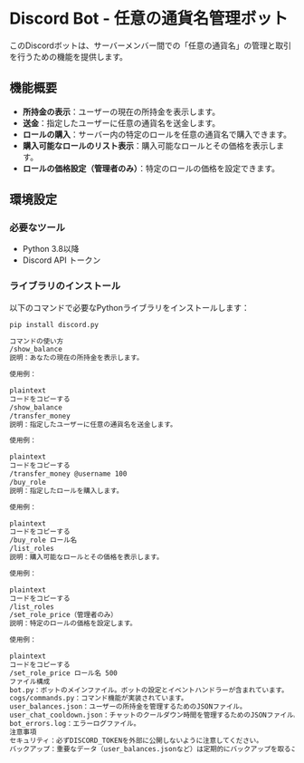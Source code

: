 # Discord Bot - 任意の通貨名管理ボット

このDiscordボットは、サーバーメンバー間での「任意の通貨名」の管理と取引を行うための機能を提供します。

## 機能概要

- **所持金の表示**：ユーザーの現在の所持金を表示します。
- **送金**：指定したユーザーに任意の通貨名を送金します。
- **ロールの購入**：サーバー内の特定のロールを任意の通貨名で購入できます。
- **購入可能なロールのリスト表示**：購入可能なロールとその価格を表示します。
- **ロールの価格設定（管理者のみ）**：特定のロールの価格を設定できます。

## 環境設定

### 必要なツール

- Python 3.8以降
- Discord API トークン

### ライブラリのインストール

以下のコマンドで必要なPythonライブラリをインストールします：

```bash
pip install discord.py

コマンドの使い方
/show_balance
説明：あなたの現在の所持金を表示します。

使用例：

plaintext
コードをコピーする
/show_balance
/transfer_money
説明：指定したユーザーに任意の通貨名を送金します。

使用例：

plaintext
コードをコピーする
/transfer_money @username 100
/buy_role
説明：指定したロールを購入します。

使用例：

plaintext
コードをコピーする
/buy_role ロール名
/list_roles
説明：購入可能なロールとその価格を表示します。

使用例：

plaintext
コードをコピーする
/list_roles
/set_role_price（管理者のみ）
説明：特定のロールの価格を設定します。

使用例：

plaintext
コードをコピーする
/set_role_price ロール名 500
ファイル構成
bot.py：ボットのメインファイル。ボットの設定とイベントハンドラーが含まれています。
cogs/commands.py：コマンド機能が実装されています。
user_balances.json：ユーザーの所持金を管理するためのJSONファイル。
user_chat_cooldown.json：チャットのクールダウン時間を管理するためのJSONファイル。
bot_errors.log：エラーログファイル。
注意事項
セキュリティ：必ずDISCORD_TOKENを外部に公開しないように注意してください。
バックアップ：重要なデータ（user_balances.jsonなど）は定期的にバックアップを取ることをお勧めします。